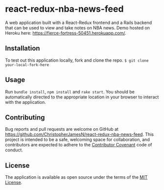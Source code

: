 # react-redux-nba-news-feed
A web application built with a React-Redux frontend and a Rails backend that can be used to view and take notes on NBA news. Demo hosted on Heroku here: https://fierce-fortress-50451.herokuapp.com/.

## Installation
To test out this application locally, fork and clone the repo.
`$ git clone your-local-fork-here`

## Usage
Run `bundle install`, `npm install` and `rake start`. You should be automatically directed to the appropriate location in your browser to interact with the application.

## Contributing
Bug reports and pull requests are welcome on GitHub at https://github.com/ChristopherJamesN/react-redux-nba-news-feed. This project is intended to be a safe, welcoming space for collaboration, and contributors are expected to adhere to the [Contributor Covenant](contributor-covenant.org) code of conduct.


## License
The application is available as open source under the terms of the [MIT License](http://opensource.org/licenses/MIT).
